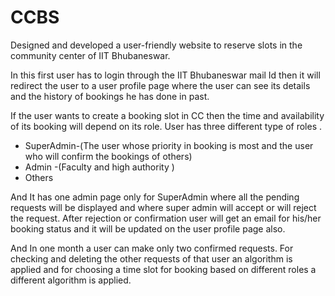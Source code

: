 # CCBS
Designed and developed a user-friendly website to reserve slots in the community center of IIT Bhubaneswar.

In this first user has to login through the IIT Bhubaneswar mail Id then it will redirect the user to a user profile page where the user can see its details and the history of bookings he has done in past.

If the user wants to create a booking slot in CC then the time and availability of its booking will depend on its role. User has three different type of roles .



- SuperAdmin-(The user whose priority in booking is most and the user who will confirm the bookings of others)
- Admin -(Faculty and high authority )
- Others 

And It has one admin page only for SuperAdmin where all the pending requests will be displayed and where super admin will accept or will reject the request. After rejection or confirmation user will get an email for his/her booking status and it will be updated on the user profile page also.

And In one month a user can make only two confirmed requests. For checking and deleting the other requests of that user an algorithm is applied and for choosing a time slot for booking based on different roles a different algorithm is applied.


